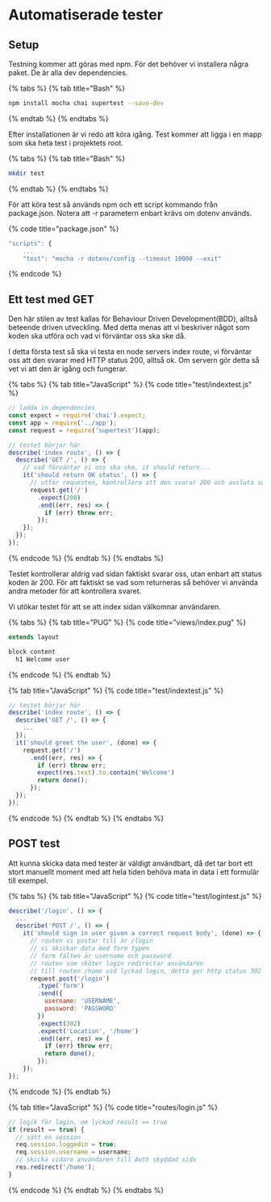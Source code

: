 # Automatiserade tester

## Setup

Testning kommer att göras med npm. För det behöver vi installera några paket. De är alla dev dependencies.

{% tabs %}
{% tab title="Bash" %}
```bash
npm install mocha chai supertest --save-dev
```
{% endtab %}
{% endtabs %}

Efter installationen är vi redo att köra igång. Test kommer att ligga i en mapp som ska heta test i projektets root.

{% tabs %}
{% tab title="Bash" %}
```bash
mkdir test
```
{% endtab %}
{% endtabs %}

För att köra test så används npm och ett script kommando från package.json. Notera att -r parametern enbart krävs om dotenv används.

{% code title="package.json" %}
```javascript
"scripts": {
    ...
    "test": "mocha -r dotenv/config --timeout 10000 --exit"
```
{% endcode %}

## Ett test med GET

Den här stilen av test kallas för Behaviour Driven Development\(BDD\), alltså beteende driven utveckling. Med detta menas att vi beskriver något som koden ska utföra och vad vi förväntar oss ska ske då.

I detta första test så ska vi testa en node servers index route, vi förväntar oss att den svarar med HTTP status 200, alltså ok. Om servern gör detta så vet vi att den är igång och fungerar.

{% tabs %}
{% tab title="JavaScript" %}
{% code title="test/indextest.js" %}
```javascript
// ladda in dependencies
const expect = require('chai').expect;
const app = require('../app');
const request = require('supertest')(app);

// testet börjar här
describe('index route', () => {
  describe('GET /', () => {
    // vad förväntar vi oss ska ske, it should return...
    it('should return OK status', () => {
      // utför requesten, kontrollera att den svarar 200 och avsluta sedan testet
      request.get('/')
        .expect(200)
        .end((err, res) => {
          if (err) throw err;
        });
    });
  });
});
```
{% endcode %}
{% endtab %}
{% endtabs %}

Testet kontrollerar aldrig vad sidan faktiskt svarar oss, utan enbart att status koden är 200. För att faktiskt se vad som returneras så behöver vi använda andra metoder för att kontrollera svaret.

Vi utökar testet för att se att index sidan välkomnar användaren.

{% tabs %}
{% tab title="PUG" %}
{% code title="views/index.pug" %}
```javascript
extends layout

block content
  h1 Welcome user
```
{% endcode %}
{% endtab %}

{% tab title="JavaScript" %}
{% code title="test/indextest.js" %}
```javascript
// testet börjar här
describe('index route', () => {
  describe('GET /', () => {
    ...
  });
  it('should greet the user', (done) => {
    request.get('/')
      .end((err, res) => {
        if (err) throw err;
        expect(res.text).to.contain('Welcome')
        return done();
      });
  });
});
```
{% endcode %}
{% endtab %}
{% endtabs %}

## POST test

Att kunna skicka data med tester är väldigt användbart, då det tar bort ett stort manuellt moment med att  hela tiden behöva mata in data i ett formulär till exempel.

{% tabs %}
{% tab title="JavaScript" %}
{% code title="test/logintest.js" %}
```javascript
describe('/login', () => {
  ...
  describe('POST /', () => {
    it('should sign in user given a correct request body', (done) => {
      // routen vi postar till är /login
      // vi skickar data med form typen
      // form fälten är username och password
      // routen som sköter login redirectar användaren
      // till routen /home vid lyckad login, detta ger http status 302
      request.post('/login')
        .type('form')
        .send({
          username: 'USERNAME',
          password: 'PASSWORD'
        })
        .expect(302)
        .expect('Location', '/home')
        .end((err, res) => {
          if (err) throw err;
          return done();
        });
    });
});
```
{% endcode %}
{% endtab %}

{% tab title="JavaScript" %}
{% code title="routes/login.js" %}
```javascript
// logik för login, om lyckad result == true
if (result == true) {
  // sätt en session
  req.session.loggedin = true;
  req.session.username = username;
  // skicka vidare användaren till Auth skyddad sida
  res.redirect('/home');
}
```
{% endcode %}
{% endtab %}
{% endtabs %}



